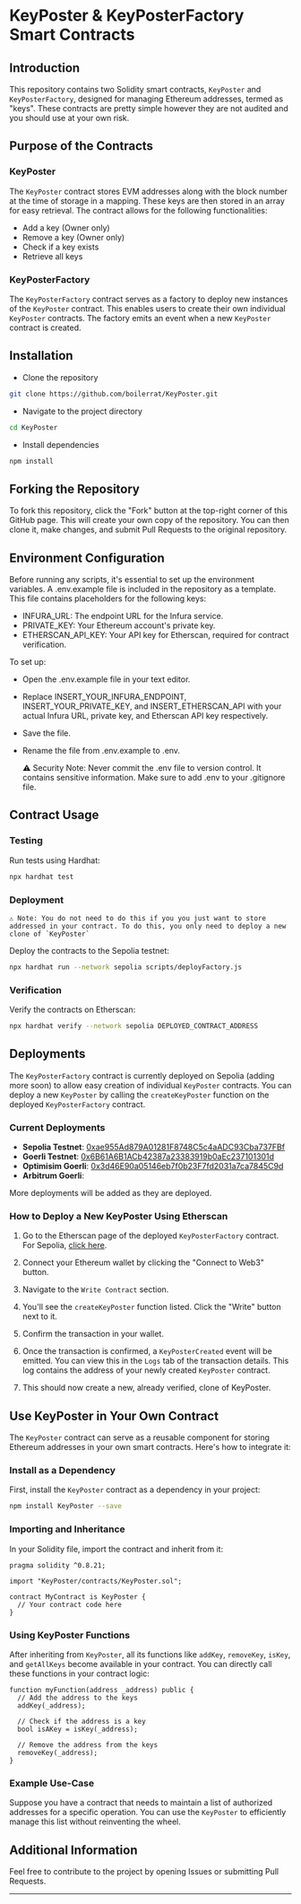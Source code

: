 # KeyPoster & KeyPosterFactory Smart Contracts

## Introduction

This repository contains two Solidity smart contracts, `KeyPoster` and `KeyPosterFactory`, designed for managing Ethereum addresses, termed as "keys". These contracts are pretty simple however they are not audited and you should use at your own risk.

## Purpose of the Contracts

### KeyPoster

The `KeyPoster` contract stores EVM addresses along with the block number at the time of storage in a mapping. These keys are then stored in an array for easy retrieval. The contract allows for the following functionalities:

- Add a key (Owner only)
- Remove a key (Owner only)
- Check if a key exists
- Retrieve all keys

### KeyPosterFactory

The `KeyPosterFactory` contract serves as a factory to deploy new instances of the `KeyPoster` contract. This enables users to create their own individual `KeyPoster` contracts. The factory emits an event when a new `KeyPoster` contract is created.

## Installation

- Clone the repository

```bash
git clone https://github.com/boilerrat/KeyPoster.git
```

- Navigate to the project directory

```bash
cd KeyPoster
```

- Install dependencies

```bash
npm install
```

## Forking the Repository

To fork this repository, click the "Fork" button at the top-right corner of this GitHub page. This will create your own copy of the repository. You can then clone it, make changes, and submit Pull Requests to the original repository.

## Environment Configuration

Before running any scripts, it's essential to set up the environment variables. A .env.example file is included in the repository as a template. This file contains placeholders for the following keys:

- INFURA_URL: The endpoint URL for the Infura service.
- PRIVATE_KEY: Your Ethereum account's private key.
- ETHERSCAN_API_KEY: Your API key for Etherscan, required for contract verification.

To set up:

- Open the .env.example file in your text editor.
- Replace INSERT_YOUR_INFURA_ENDPOINT, INSERT_YOUR_PRIVATE_KEY, and INSERT_ETHERSCAN_API with your actual Infura URL, private key, and Etherscan API key respectively.
- Save the file.
- Rename the file from .env.example to .env.

    ⚠️ Security Note: Never commit the .env file to version control. It contains sensitive information. Make sure to add .env to your .gitignore file.

## Contract Usage

### Testing

Run tests using Hardhat:

```bash
npx hardhat test
```

### Deployment

```⚠️ Note: You do not need to do this if you you just want to store addressed in your contract. To do this, you only need to deploy a new clone of `KeyPoster` ```

Deploy the contracts to the Sepolia testnet:

```bash
npx hardhat run --network sepolia scripts/deployFactory.js
```

### Verification

Verify the contracts on Etherscan:

```bash
npx hardhat verify --network sepolia DEPLOYED_CONTRACT_ADDRESS
```

## Deployments

The `KeyPosterFactory` contract is currently deployed on Sepolia (adding more soon) to allow easy creation of individual `KeyPoster` contracts. You can deploy a new `KeyPoster` by calling the `createKeyPoster` function on the deployed `KeyPosterFactory` contract.

### Current Deployments

- **Sepolia Testnet**: [0xae955Ad879A01281F8748C5c4aADC93Cba737FBf](https://sepolia.etherscan.io/address/0xae955Ad879A01281F8748C5c4aADC93Cba737FBf)
- **Goerli Testnet**: [0x6B61A6B1ACb42387a23383919b0aEc237101301d](https://goerli.etherscan.io/address/0x6B61A6B1ACb42387a23383919b0aEc237101301d)
- **Optimisim Goerli**: [0x3d46E90a05146eb7f0b23F7fd2031a7ca7845C9d](https://goerli-optimism.etherscan.io/address/0x3d46E90a05146eb7f0b23F7fd2031a7ca7845C9d)
-  **Arbitrum Goerli**: [](https://goerli.arbiscan.io/address/0x21E1873EeE3dF9cB30FB9297A52dAa4F007Ca607)


More deployments will be added as they are deployed.

### How to Deploy a New KeyPoster Using Etherscan

1. Go to the Etherscan page of the deployed `KeyPosterFactory` contract. For Sepolia, [click here](https://sepolia.etherscan.io/address/0xfE1A213a0B7661829A06C8bc7d936B50b4460207).

2. Connect your Ethereum wallet by clicking the "Connect to Web3" button.

3. Navigate to the `Write Contract` section.

4. You'll see the `createKeyPoster` function listed. Click the "Write" button next to it.

5. Confirm the transaction in your wallet.

6. Once the transaction is confirmed, a `KeyPosterCreated` event will be emitted. You can view this in the `Logs` tab of the transaction details. This log contains the address of your newly created `KeyPoster` contract.

7. This should now create a new, already verified, clone of KeyPoster.

## Use KeyPoster in Your Own Contract

The `KeyPoster` contract can serve as a reusable component for storing Ethereum addresses in your own smart contracts. Here's how to integrate it:

### Install as a Dependency

First, install the `KeyPoster` contract as a dependency in your project:

```bash
npm install KeyPoster --save
```

### Importing and Inheritance

In your Solidity file, import the contract and inherit from it:

```solidity
pragma solidity ^0.8.21;

import "KeyPoster/contracts/KeyPoster.sol";

contract MyContract is KeyPoster {
  // Your contract code here
}
```

### Using KeyPoster Functions

After inheriting from `KeyPoster`, all its functions like `addKey`, `removeKey`, `isKey`, and `getAllKeys` become available in your contract. You can directly call these functions in your contract logic:

```solidity
function myFunction(address _address) public {
  // Add the address to the keys
  addKey(_address);

  // Check if the address is a key
  bool isAKey = isKey(_address);

  // Remove the address from the keys
  removeKey(_address);
}
```

### Example Use-Case

Suppose you have a contract that needs to maintain a list of authorized addresses for a specific operation. You can use the `KeyPoster` to efficiently manage this list without reinventing the wheel.

## Additional Information

Feel free to contribute to the project by opening Issues or submitting Pull Requests.

---
